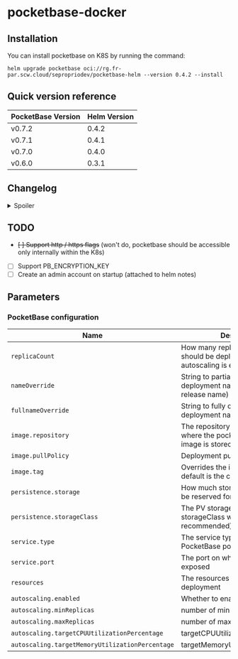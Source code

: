 # pocketbase-docker

## Installation

You can install pocketbase on K8S by running the command:

`helm upgrade pocketbase oci://rg.fr-par.scw.cloud/sepropriodev/pocketbase-helm --version 0.4.2 --install`

## Quick version reference

| PocketBase Version | Helm Version |
|--------------------|--------------|
| v0.7.2             | 0.4.2        |
| v0.7.1             | 0.4.1        |
| v0.7.0             | 0.4.0        |
| v0.6.0             | 0.3.1        |

## Changelog

<details>
<summary>Spoiler</summary>

### v0.4.2

Upgraded to PocketBase v0.7.2

### v0.4.1

Upgraded to PocketBase v0.7.1

### v0.4.0

Upgraded to PocketBase v0.7.0

### v0.3.1

Upgraded to PocketBase v0.6.0
</details>

## TODO

- ~~[ ] Support http / https flags~~ (won't do, pocketbase should be accessible only internally within the K8s)
- [ ] Support PB_ENCRYPTION_KEY
- [ ] Create an admin account on startup (attached to helm notes)
 
## Parameters

### PocketBase configuration

| Name                                            | Description                                                                                 | Value                                         |
| ----------------------------------------------- | ------------------------------------------------------------------------------------------- | --------------------------------------------- |
| `replicaCount`                                  | How many replicas of pocketbase should be deployed, it is ignored if autoscaling is enabled | `1`                                           |
| `nameOverride`                                  | String to partially override the deployment name (will maintain the release name)           | `""`                                          |
| `fullnameOverride`                              | String to fully override the deployment name                                                | `pocketbase`                                  |
| `image.repository`                              | The repository (and image name) where the pocketbase docker image is stored                 | `rg.fr-par.scw.cloud/sepropriodev/pocketbase` |
| `image.pullPolicy`                              | Deployment pull policy                                                                      | `IfNotPresent`                                |
| `image.tag`                                     | Overrides the image tag whose default is the chart appVersion                               | `""`                                          |
| `persistence.storage`                           | How much storage space should be reserved for PocketBase                                    | `2Gi`                                         |
| `persistence.storageClass`                      | The PV storage class (a storageClass with Retain policy is recommended)                     | `""`                                          |
| `service.type`                                  | The service type exposing the PocketBase pods                                               | `ClusterIP`                                   |
| `service.port`                                  | The port on which PocketBase is exposed                                                     | `8090`                                        |
| `resources`                                     | The resources associated with the deployment                                                | `{}`                                          |
| `autoscaling.enabled`                           | Whether to enable autoscaling                                                               | `false`                                       |
| `autoscaling.minReplicas`                       | number of min replicas                                                                      | `1`                                           |
| `autoscaling.maxReplicas`                       | number of max replicas                                                                      | `10`                                          |
| `autoscaling.targetCPUUtilizationPercentage`    | targetCPUUtilizationPercentage                                                              | `80`                                          |
| `autoscaling.targetMemoryUtilizationPercentage` | targetMemoryUtilizationPercentage                                                           | `80`                                          |


